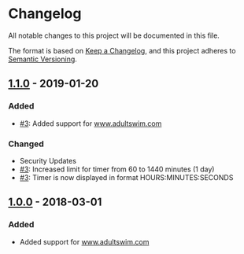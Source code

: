 # Changelog
All notable changes to this project will be documented in this file.

The format is based on [Keep a Changelog](https://keepachangelog.com/en/1.0.0/),
and this project adheres to [Semantic Versioning](https://semver.org/spec/v2.0.0.html).

## [1.1.0] - 2019-01-20
### Added
- [#3]: Added support for www.adultswim.com

### Changed
- Security Updates
- [#3]:  Increased limit for timer from 60 to 1440 minutes (1 day)
- [#3]:  Timer is now displayed in format HOURS:MINUTES:SECONDS

## [1.0.0] - 2018-03-01
### Added
- Added support for www.adultswim.com

[1.1.0]: https://github.com/mhilker/youtube-sleep-timer/releases/tag/1.1.0
[1.0.0]: https://github.com/mhilker/youtube-sleep-timer/releases/tag/1.0.0
[#3]: https://github.com/mhilker/youtube-sleep-timer/issues/3

